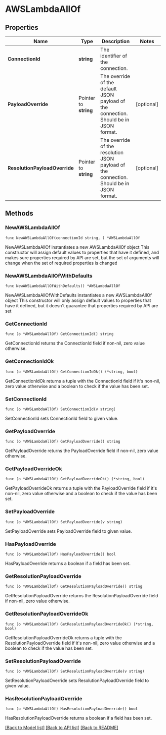 # AWSLambdaAllOf

## Properties

Name | Type | Description | Notes
------------ | ------------- | ------------- | -------------
**ConnectionId** | **string** | The identifier of the connection. | 
**PayloadOverride** | Pointer to **string** | The override of the default JSON payload of the connection. Should be in JSON format. | [optional] 
**ResolutionPayloadOverride** | Pointer to **string** | The override of the resolution JSON payload of the connection. Should be in JSON format. | [optional] 

## Methods

### NewAWSLambdaAllOf

`func NewAWSLambdaAllOf(connectionId string, ) *AWSLambdaAllOf`

NewAWSLambdaAllOf instantiates a new AWSLambdaAllOf object
This constructor will assign default values to properties that have it defined,
and makes sure properties required by API are set, but the set of arguments
will change when the set of required properties is changed

### NewAWSLambdaAllOfWithDefaults

`func NewAWSLambdaAllOfWithDefaults() *AWSLambdaAllOf`

NewAWSLambdaAllOfWithDefaults instantiates a new AWSLambdaAllOf object
This constructor will only assign default values to properties that have it defined,
but it doesn't guarantee that properties required by API are set

### GetConnectionId

`func (o *AWSLambdaAllOf) GetConnectionId() string`

GetConnectionId returns the ConnectionId field if non-nil, zero value otherwise.

### GetConnectionIdOk

`func (o *AWSLambdaAllOf) GetConnectionIdOk() (*string, bool)`

GetConnectionIdOk returns a tuple with the ConnectionId field if it's non-nil, zero value otherwise
and a boolean to check if the value has been set.

### SetConnectionId

`func (o *AWSLambdaAllOf) SetConnectionId(v string)`

SetConnectionId sets ConnectionId field to given value.


### GetPayloadOverride

`func (o *AWSLambdaAllOf) GetPayloadOverride() string`

GetPayloadOverride returns the PayloadOverride field if non-nil, zero value otherwise.

### GetPayloadOverrideOk

`func (o *AWSLambdaAllOf) GetPayloadOverrideOk() (*string, bool)`

GetPayloadOverrideOk returns a tuple with the PayloadOverride field if it's non-nil, zero value otherwise
and a boolean to check if the value has been set.

### SetPayloadOverride

`func (o *AWSLambdaAllOf) SetPayloadOverride(v string)`

SetPayloadOverride sets PayloadOverride field to given value.

### HasPayloadOverride

`func (o *AWSLambdaAllOf) HasPayloadOverride() bool`

HasPayloadOverride returns a boolean if a field has been set.

### GetResolutionPayloadOverride

`func (o *AWSLambdaAllOf) GetResolutionPayloadOverride() string`

GetResolutionPayloadOverride returns the ResolutionPayloadOverride field if non-nil, zero value otherwise.

### GetResolutionPayloadOverrideOk

`func (o *AWSLambdaAllOf) GetResolutionPayloadOverrideOk() (*string, bool)`

GetResolutionPayloadOverrideOk returns a tuple with the ResolutionPayloadOverride field if it's non-nil, zero value otherwise
and a boolean to check if the value has been set.

### SetResolutionPayloadOverride

`func (o *AWSLambdaAllOf) SetResolutionPayloadOverride(v string)`

SetResolutionPayloadOverride sets ResolutionPayloadOverride field to given value.

### HasResolutionPayloadOverride

`func (o *AWSLambdaAllOf) HasResolutionPayloadOverride() bool`

HasResolutionPayloadOverride returns a boolean if a field has been set.


[[Back to Model list]](../README.md#documentation-for-models) [[Back to API list]](../README.md#documentation-for-api-endpoints) [[Back to README]](../README.md)


